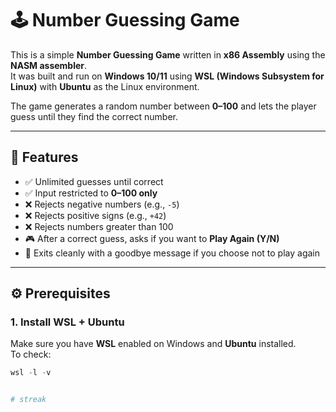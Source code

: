 # 🕹️ Number Guessing Game 

This is a simple **Number Guessing Game** written in **x86 Assembly** using the **NASM assembler**.  
It was built and run on **Windows 10/11** using **WSL (Windows Subsystem for Linux)** with **Ubuntu** as the Linux environment.  

The game generates a random number between **0–100** and lets the player guess until they find the correct number.  

---

## 📖 Features
- ✅ Unlimited guesses until correct
- ✅ Input restricted to **0–100 only**
- ❌ Rejects negative numbers (e.g., `-5`)
- ❌ Rejects positive signs (e.g., `+42`)
- ❌ Rejects numbers greater than 100
- 🎮 After a correct guess, asks if you want to **Play Again (Y/N)**
- 👋 Exits cleanly with a goodbye message if you choose not to play again

---

## ⚙️ Prerequisites

### 1. Install WSL + Ubuntu
Make sure you have **WSL** enabled on Windows and **Ubuntu** installed.  
To check:
```powershell
wsl -l -v


# streak